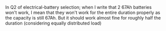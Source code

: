 In Q2 of electrical-battery selection;
when I write that 2 67Ah batteries won't work, I mean that they won't work for the entire duration properly as the capacity is still 67Ah.
But it should work almost fine for roughly half the duration (considering equally distributed load) 
